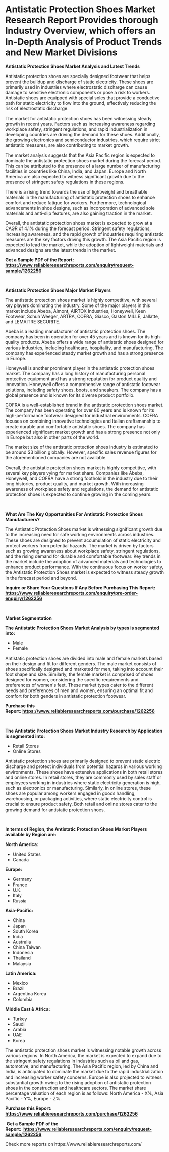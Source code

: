<p><h1>Antistatic Protection Shoes Market Research Report Provides thorough Industry Overview, which offers an In-Depth Analysis of Product Trends and New Market Divisions</h1></p><p><strong>Antistatic Protection Shoes Market Analysis and Latest Trends</strong></p>
<p><p>Antistatic protection shoes are specially designed footwear that helps prevent the buildup and discharge of static electricity. These shoes are primarily used in industries where electrostatic discharge can cause damage to sensitive electronic components or pose a risk to workers. Antistatic shoes are equipped with special soles that provide a conductive path for static electricity to flow into the ground, effectively reducing the risk of electrostatic discharge.</p><p>The market for antistatic protection shoes has been witnessing steady growth in recent years. Factors such as increasing awareness regarding workplace safety, stringent regulations, and rapid industrialization in developing countries are driving the demand for these shoes. Additionally, the growing electronics and semiconductor industries, which require strict antistatic measures, are also contributing to market growth.</p><p>The market analysis suggests that the Asia Pacific region is expected to dominate the antistatic protection shoes market during the forecast period. This can be attributed to the presence of a large number of manufacturing facilities in countries like China, India, and Japan. Europe and North America are also expected to witness significant growth due to the presence of stringent safety regulations in these regions.</p><p>There is a rising trend towards the use of lightweight and breathable materials in the manufacturing of antistatic protection shoes to enhance comfort and reduce fatigue for workers. Furthermore, technological advancements in shoe designs, such as incorporation of advanced sole materials and anti-slip features, are also gaining traction in the market.</p><p>Overall, the antistatic protection shoes market is expected to grow at a CAGR of 4.1% during the forecast period. Stringent safety regulations, increasing awareness, and the rapid growth of industries requiring antistatic measures are the key factors driving this growth. The Asia Pacific region is expected to lead the market, while the adoption of lightweight materials and advanced designs are the latest trends in the market.</p></p>
<p><strong>Get a Sample PDF of the Report:&nbsp; <a href="https://www.reliableresearchreports.com/enquiry/request-sample/1262256">https://www.reliableresearchreports.com/enquiry/request-sample/1262256</a></strong></p>
<p>&nbsp;</p>
<p><strong>Antistatic Protection Shoes Major Market Players</strong></p>
<p><p>The antistatic protection shoes market is highly competitive, with several key players dominating the industry. Some of the major players in this market include Abeba, Aimont, AIRTOX Industries, Honeywell, Keen Footwear, Schuh Weeger, ARTRA, COFRA, Giasco, Gaston MILLE, Jallatte, and LEMAITRE SECURITE.</p><p>Abeba is a leading manufacturer of antistatic protection shoes. The company has been in operation for over 45 years and is known for its high-quality products. Abeba offers a wide range of antistatic shoes designed for various industries, including healthcare, hospitality, and manufacturing. The company has experienced steady market growth and has a strong presence in Europe. </p><p>Honeywell is another prominent player in the antistatic protection shoes market. The company has a long history of manufacturing personal protective equipment and has a strong reputation for product quality and innovation. Honeywell offers a comprehensive range of antistatic footwear solutions, including safety shoes, boots, and sneakers. The company has a global presence and is known for its diverse product portfolio.</p><p>COFRA is a well-established brand in the antistatic protection shoes market. The company has been operating for over 80 years and is known for its high-performance footwear designed for industrial environments. COFRA focuses on combining innovative technologies and Italian craftsmanship to create durable and comfortable antistatic shoes. The company has experienced significant market growth and has a strong presence not only in Europe but also in other parts of the world.</p><p>The market size of the antistatic protection shoes industry is estimated to be around $3 billion globally. However, specific sales revenue figures for the aforementioned companies are not available.</p><p>Overall, the antistatic protection shoes market is highly competitive, with several key players vying for market share. Companies like Abeba, Honeywell, and COFRA have a strong foothold in the industry due to their long histories, product quality, and market growth. With increasing awareness of workplace safety and regulations, the demand for antistatic protection shoes is expected to continue growing in the coming years.</p></p>
<p>&nbsp;</p>
<p><strong>What Are The Key Opportunities For Antistatic Protection Shoes Manufacturers?</strong></p>
<p><p>The Antistatic Protection Shoes market is witnessing significant growth due to the increasing need for safe working environments across industries. These shoes are designed to prevent accumulation of static electricity and protect workers from potential hazards. The market is driven by factors such as growing awareness about workplace safety, stringent regulations, and the rising demand for durable and comfortable footwear. Key trends in the market include the adoption of advanced materials and technologies to enhance product performance. With the continuous focus on worker safety, the Antistatic Protection Shoes market is expected to witness steady growth in the forecast period and beyond.</p></p>
<p><strong>Inquire or Share Your Questions If Any Before Purchasing This Report: <a href="https://www.reliableresearchreports.com/enquiry/pre-order-enquiry/1262256">https://www.reliableresearchreports.com/enquiry/pre-order-enquiry/1262256</a></strong></p>
<p>&nbsp;</p>
<p><strong>Market Segmentation</strong></p>
<p><strong>The Antistatic Protection Shoes Market Analysis by types is segmented into:</strong></p>
<p><ul><li>Male</li><li>Female</li></ul></p>
<p><p>Antistatic protection shoes are divided into male and female markets based on their design and fit for different genders. The male market consists of shoes specifically designed and marketed for men, taking into account their foot shape and size. Similarly, the female market is comprised of shoes designed for women, considering the specific requirements and preferences of women's feet. These market types cater to the different needs and preferences of men and women, ensuring an optimal fit and comfort for both genders in antistatic protection footwear.</p></p>
<p><strong>Purchase this Report:&nbsp;<a href="https://www.reliableresearchreports.com/purchase/1262256">https://www.reliableresearchreports.com/purchase/1262256</a></strong></p>
<p>&nbsp;</p>
<p><strong>The Antistatic Protection Shoes Market Industry Research by Application is segmented into:</strong></p>
<p><ul><li>Retail Stores</li><li>Online Stores</li></ul></p>
<p><p>Antistatic protection shoes are primarily designed to prevent static electric discharge and protect individuals from potential hazards in various working environments. These shoes have extensive applications in both retail stores and online stores. In retail stores, they are commonly used by sales staff or employees working in industries where static electricity generation is high, such as electronics or manufacturing. Similarly, in online stores, these shoes are popular among workers engaged in goods handling, warehousing, or packaging activities, where static electricity control is crucial to ensure product safety. Both retail and online stores cater to the growing demand for antistatic protection shoes.</p></p>
<p>&nbsp;</p>
<p><strong>In terms of Region, the Antistatic Protection Shoes Market Players available by Region are:</strong></p>
<p>
    <p> <strong> North America: </strong>
        <ul>
            <li>United States</li>
            <li>Canada</li>
        </ul>
        </p> 
    <p> <strong> Europe: </strong>
        <ul>
            <li>Germany</li>
            <li>France</li>
            <li>U.K.</li>
            <li>Italy</li>
            <li>Russia</li>
        </ul>
        </p> 
    <p> <strong> Asia-Pacific: </strong>
        <ul>
            <li>China</li>
            <li>Japan</li>
            <li>South Korea</li>
            <li>India</li>
            <li>Australia</li>
            <li>China Taiwan</li>
            <li>Indonesia</li>
            <li>Thailand</li>
            <li>Malaysia</li>
        </ul>
        </p> 
    <p> <strong> Latin America: </strong>
        <ul>
            <li>Mexico</li>
            <li>Brazil</li>
            <li>Argentina Korea</li>
            <li>Colombia</li>
        </ul>
        </p> 
    <p> <strong> Middle East & Africa: </strong>
        <ul>
            <li>Turkey</li>
            <li>Saudi</li>
            <li>Arabia</li>
            <li>UAE</li>
            <li>Korea</li>
        </ul>
    </p>
    </p>
<p><p>The antistatic protection shoes market is witnessing notable growth across various regions. In North America, the market is expected to expand due to the stringent safety regulations in industries such as oil and gas, automotive, and manufacturing. The Asia Pacific region, led by China and India, is anticipated to dominate the market due to the rapid industrialization and increasing worker safety concerns. Europe is also projected to witness substantial growth owing to the rising adoption of antistatic protection shoes in the construction and healthcare sectors. The market share percentage valuation of each region is as follows: North America - X%, Asia Pacific - Y%, Europe - Z%.</p></p>
<p><strong>Purchase this Report: <a href="https://www.reliableresearchreports.com/purchase/1262256">https://www.reliableresearchreports.com/purchase/1262256</a></strong></p>
<p>&nbsp;<strong>Get a Sample PDF of the Report:&nbsp;&nbsp;<a href="https://www.reliableresearchreports.com/enquiry/request-sample/1262256">https://www.reliableresearchreports.com/enquiry/request-sample/1262256</a></strong></p>
<p><strong></strong></p>
<p>Check more reports on https://www.reliableresearchreports.com/</p>